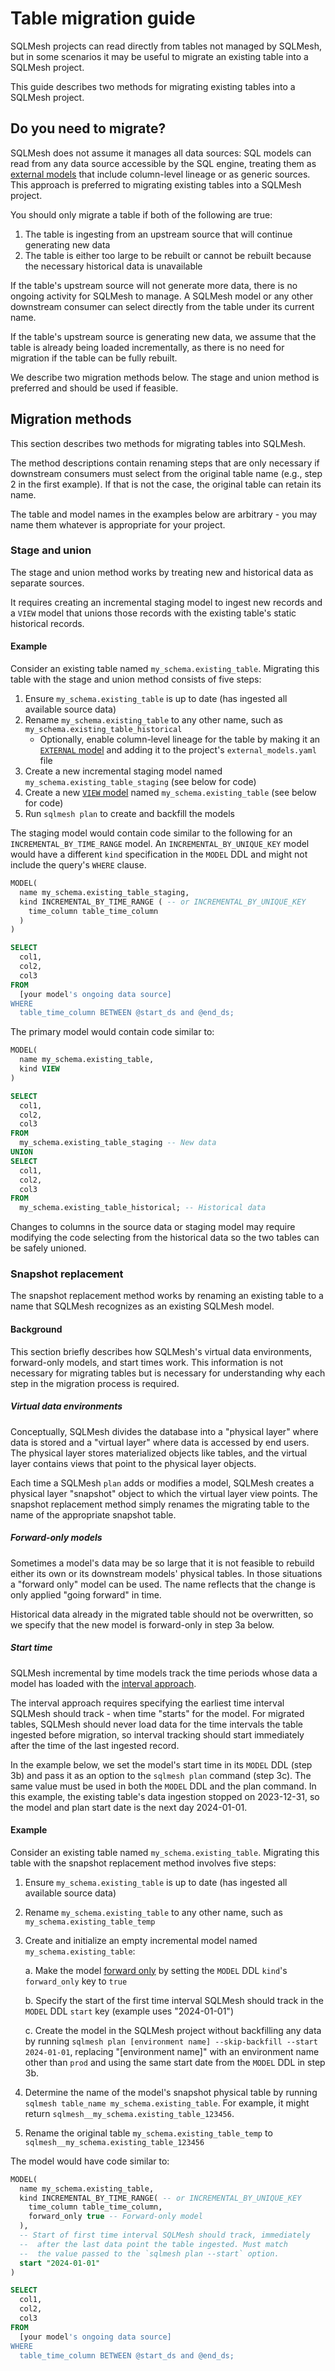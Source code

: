 # Table migration guide

SQLMesh projects can read directly from tables not managed by SQLMesh, but in some scenarios it may be useful to migrate an existing table into a SQLMesh project.

This guide describes two methods for migrating existing tables into a SQLMesh project.

## Do you need to migrate?

SQLMesh does not assume it manages all data sources: SQL models can read from any data source accessible by the SQL engine, treating them as [external models](../concepts/models/model_kinds.md#external) that include column-level lineage or as generic sources. This approach is preferred to migrating existing tables into a SQLMesh project.

You should only migrate a table if both of the following are true:

1. The table is ingesting from an upstream source that will continue generating new data
2. The table is either too large to be rebuilt or cannot be rebuilt because the necessary historical data is unavailable

If the table's upstream source will not generate more data, there is no ongoing activity for SQLMesh to manage. A SQLMesh model or any other downstream consumer can select directly from the table under its current name.

If the table's upstream source is generating new data, we assume that the table is already being loaded incrementally, as there is no need for migration if the table can be fully rebuilt.

We describe two migration methods below. The stage and union method is preferred and should be used if feasible.

## Migration methods

This section describes two methods for migrating tables into SQLMesh.

The method descriptions contain renaming steps that are only necessary if downstream consumers must select from the original table name (e.g., step 2 in the first example). If that is not the case, the original table can retain its name.

The table and model names in the examples below are arbitrary - you may name them whatever is appropriate for your project.

### Stage and union

The stage and union method works by treating new and historical data as separate sources.

It requires creating an incremental staging model to ingest new records and a `VIEW` model that unions those records with the existing table's static historical records.

#### Example

Consider an existing table named `my_schema.existing_table`. Migrating this table with the stage and union method consists of five steps:

1. Ensure `my_schema.existing_table` is up to date (has ingested all available source data)
2. Rename `my_schema.existing_table` to any other name, such as `my_schema.existing_table_historical`
    - Optionally, enable column-level lineage for the table by making it an [`EXTERNAL` model](../concepts/models/model_kinds.md#external) and adding it to the project's `external_models.yaml` file
3. Create a new incremental staging model named `my_schema.existing_table_staging` (see below for code)
4. Create a new [`VIEW` model](../concepts/models/model_kinds.md#view) named `my_schema.existing_table` (see below for code)
5. Run `sqlmesh plan` to create and backfill the models

The staging model would contain code similar to the following for an `INCREMENTAL_BY_TIME_RANGE` model. An `INCREMENTAL_BY_UNIQUE_KEY` model would have a different `kind` specification in the `MODEL` DDL and might not include the query's `WHERE` clause.

``` sql linenums="1"
MODEL(
  name my_schema.existing_table_staging,
  kind INCREMENTAL_BY_TIME_RANGE ( -- or INCREMENTAL_BY_UNIQUE_KEY
    time_column table_time_column
  )
)

SELECT
  col1,
  col2,
  col3
FROM
  [your model's ongoing data source]
WHERE
  table_time_column BETWEEN @start_ds and @end_ds;
```

The primary model would contain code similar to:

``` sql linenums="1"
MODEL(
  name my_schema.existing_table,
  kind VIEW
)

SELECT
  col1,
  col2,
  col3
FROM
  my_schema.existing_table_staging -- New data
UNION
SELECT
  col1,
  col2,
  col3
FROM
  my_schema.existing_table_historical; -- Historical data
```

Changes to columns in the source data or staging model may require modifying the code selecting from the historical data so the two tables can be safely unioned.

### Snapshot replacement

The snapshot replacement method works by renaming an existing table to a name that SQLMesh recognizes as an existing SQLMesh model.

#### Background

This section briefly describes how SQLMesh's virtual data environments, forward-only models, and start times work. This information is not necessary for migrating tables but is necessary for understanding why each step in the migration process is required.

##### Virtual data environments

Conceptually, SQLMesh divides the database into a "physical layer" where data is stored and a "virtual layer" where data is accessed by end users. The physical layer stores materialized objects like tables, and the virtual layer contains views that point to the physical layer objects.

Each time a SQLMesh `plan` adds or modifies a model, SQLMesh creates a physical layer "snapshot" object to which the virtual layer view points. The snapshot replacement method simply renames the migrating table to the name of the appropriate snapshot table.

##### Forward-only models

Sometimes a model's data may be so large that it is not feasible to rebuild either its own or its downstream models' physical tables. In those situations a  "forward only" model can be used. The name reflects that the change is only applied "going forward" in time.

Historical data already in the migrated table should not be overwritten, so we specify that the new model is forward-only in step 3a below.

##### Start time

SQLMesh incremental by time models track the time periods whose data a model has loaded with the [interval approach](https://sqlmesh.readthedocs.io/en/stable/guides/incremental_time/#counting-time).

The interval approach requires specifying the earliest time interval SQLMesh should track - when time "starts" for the model. For migrated tables, SQLMesh should never load data for the time intervals the table ingested before migration, so interval tracking should start immediately after the time of the last ingested record.

In the example below, we set the model's start time in its `MODEL` DDL (step 3b) and pass it as an option to the `sqlmesh plan` command (step 3c). The same value must be used in both the `MODEL` DDL and the plan command. In this example, the existing table's data ingestion stopped on 2023-12-31, so the model and plan start date is the next day 2024-01-01.

#### Example

Consider an existing table named `my_schema.existing_table`. Migrating this table with the snapshot replacement method involves five steps:

1. Ensure `my_schema.existing_table` is up to date (has ingested all available source data)
2. Rename `my_schema.existing_table` to any other name, such as `my_schema.existing_table_temp`
3. Create and initialize an empty incremental model named `my_schema.existing_table`:

    a. Make the model [forward only](./incremental_time.md#forward-only-models) by setting the `MODEL` DDL `kind`'s `forward_only` key to `true`

    b. Specify the start of the first time interval SQLMesh should track in the `MODEL` DDL `start` key (example uses "2024-01-01")

    c. Create the model in the SQLMesh project without backfilling any data by running `sqlmesh plan [environment name] --skip-backfill --start 2024-01-01`, replacing "[environment name]" with an environment name other than `prod` and using the same start date from the `MODEL` DDL in step 3b.

4. Determine the name of the model's snapshot physical table by running `sqlmesh table_name my_schema.existing_table`. For example, it might return `sqlmesh__my_schema.existing_table_123456`.
5. Rename the original table `my_schema.existing_table_temp` to `sqlmesh__my_schema.existing_table_123456`

The model would have code similar to:

``` sql linenums="1" hl_lines="5 7-9"
MODEL(
  name my_schema.existing_table,
  kind INCREMENTAL_BY_TIME_RANGE( -- or INCREMENTAL_BY_UNIQUE_KEY
    time_column table_time_column,
    forward_only true -- Forward-only model
  ),
  -- Start of first time interval SQLMesh should track, immediately
  --  after the last data point the table ingested. Must match
  --  the value passed to the `sqlmesh plan --start` option.
  start "2024-01-01"
)

SELECT
  col1,
  col2,
  col3
FROM
  [your model's ongoing data source]
WHERE
  table_time_column BETWEEN @start_ds and @end_ds;
```
